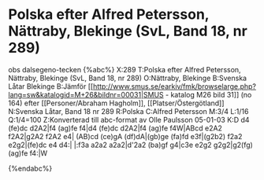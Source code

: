 # Polska efter Alfred Petersson, Nättraby, Blekinge (SvL, Band 18, nr 289)

obs dalsegeno-tecken
{%abc%}
X:289
T:Polska efter Alfred Petersson, Nättraby, Blekinge (SvL, Band 18, nr 289)
O:Nättraby, Blekinge
B:Svenska Låtar Blekinge
B:Jämför [[http://www.smus.se/earkiv/fmk/browselarge.php?lang=sw&katalogid=M+26&bildnr=00031|SMUS - katalog M26 bild 31]] (no 164) efter [[Personer/Abraham Hagholm]], [[Platser/Östergötland]]
N:Svenska Låtar, Band 18 nr 289
R:Polska
C:Alfred Petersson
M:3/4
L:1/16
Q:1/4=100
Z:Konverterad till abc-format av  Olle Paulsson 05-01-03
K:D
d4 (fe)dc d2A2|f4 (ag)fe f4|d4 (fe)dc d2A2|f4 (ag)fe f4W|ABcd e2A2 f2A2|g2A2 f2A2 e4|
(AB)cd (ce)gA (df)dA|(gb)ge (fa)fd e3f|(g2b2) f2a2 e2g2|(fe)dc e4 d4:|
|:f3a a2a2 a2a2|d'2a2 (ba)gf g4|c3e e2g2 g2g2|g2(fg) (ag)fe f4:|W

{%endabc%}

